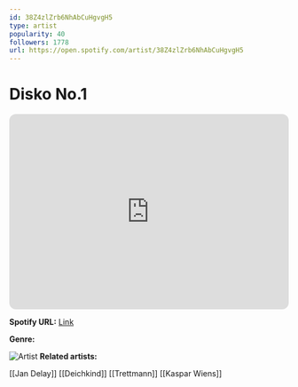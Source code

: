```yaml
---
id: 38Z4zlZrb6NhAbCuHgvgH5
type: artist
popularity: 40
followers: 1778
url: https://open.spotify.com/artist/38Z4zlZrb6NhAbCuHgvgH5
---
```

# Disko No.1

<iframe style="border-radius:12px" src="https://open.spotify.com/embed/artist/38Z4zlZrb6NhAbCuHgvgH5" width="100%" height="352" frameBorder="0" allowfullscreen="" allow="autoplay; clipboard-write; encrypted-media; fullscreen; picture-in-picture" loading="lazy"></iframe>

**Spotify URL:** [Link](https://open.spotify.com/artist/38Z4zlZrb6NhAbCuHgvgH5)

**Genre:** 

![Artist](https://i.scdn.co/image/ab67616d0000b2735c4c4892b3e84498f1e2d509)
**Related artists:**

[[Jan Delay]]
[[Deichkind]]
[[Trettmann]]
[[Kaspar Wiens]]
